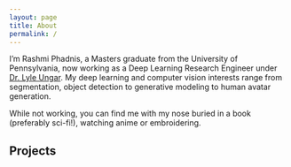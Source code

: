 ```yaml
---
layout: page
title: About
permalink: /
---
```


I’m Rashmi Phadnis, a Masters graduate from the University of Pennsylvania, now working as a Deep Learning Research Engineer under [Dr. Lyle Ungar](https://scholar.google.com/citations?user=KCiDjbkAAAAJ). My deep learning and computer vision interests range from segmentation, object detection to generative modeling to human avatar generation. 

While not working, you can find me with my nose buried in a book (preferably sci-fi!), watching anime or embroidering.

## Projects



